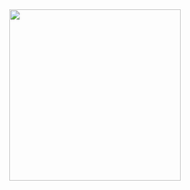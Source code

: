 <div id="header" align="center">
  <img src="https://media1.giphy.com/media/v1.Y2lkPTc5MGI3NjExYWI4Z3F2YWJsZnhieTE3YmZoazRsZzFvMGlnb2Z2ZnBlaDBxb2M3aSZlcD12MV9pbnRlcm5hbF9naWZfYnlfaWQmY3Q9Zw/LHZyixOnHwDDy/giphy.gif" width="300"/>
</div>
